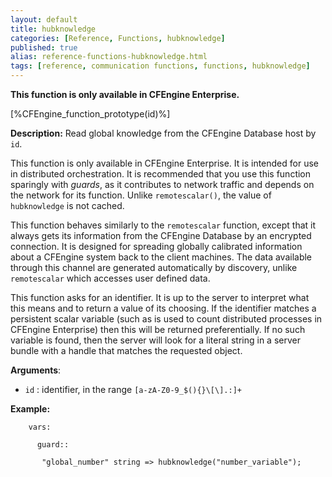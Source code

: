 ```yaml
---
layout: default
title: hubknowledge
categories: [Reference, Functions, hubknowledge]
published: true
alias: reference-functions-hubknowledge.html
tags: [reference, communication functions, functions, hubknowledge]
---
```


**This function is only available in CFEngine Enterprise.**

[%CFEngine_function_prototype(id)%]

**Description:** Read global knowledge from the CFEngine Database host by 
`id`.

This function is only available in CFEngine Enterprise. It is intended for use 
in distributed orchestration. It is recommended that you use this function 
sparingly with *guards*, as it contributes to network traffic and depends on 
the network for its function. Unlike `remotescalar()`, the value of 
`hubknowledge` is not cached.

This function behaves similarly to the `remotescalar` function, except that it 
always gets its information from the CFEngine Database by an encrypted 
connection. It is designed for spreading globally calibrated information about 
a CFEngine system back to the client machines. The data available through this 
channel are generated automatically by discovery, unlike `remotescalar` which 
accesses user defined data.

This function asks for an identifier. It is up to the server to interpret what 
this means and to return a value of its choosing. If the identifier matches a 
persistent scalar variable (such as is used to count distributed processes in 
CFEngine Enterprise) then this will be returned preferentially. If no such 
variable is found, then the server will look for a literal string in a server 
bundle with a handle that matches the requested object.

**Arguments**:

* `id` : identifier, in the range `[a-zA-Z0-9_$(){}\[\].:]+`

**Example:**

```cf3
    vars:

      guard::

       "global_number" string => hubknowledge("number_variable");
```

